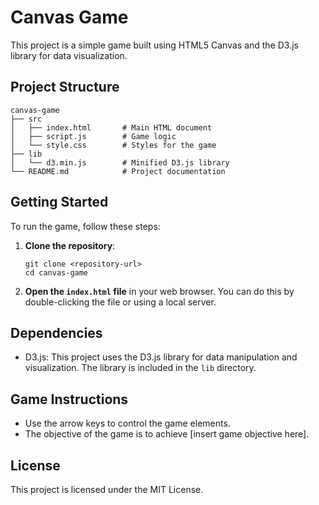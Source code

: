 # Canvas Game

This project is a simple game built using HTML5 Canvas and the D3.js library for data visualization. 

## Project Structure

```
canvas-game
├── src
│   ├── index.html       # Main HTML document
│   ├── script.js        # Game logic
│   └── style.css        # Styles for the game
├── lib
│   └── d3.min.js        # Minified D3.js library
└── README.md            # Project documentation
```

## Getting Started

To run the game, follow these steps:

1. **Clone the repository**:
   ```
   git clone <repository-url>
   cd canvas-game
   ```

2. **Open the `index.html` file** in your web browser. You can do this by double-clicking the file or using a local server.

## Dependencies

- D3.js: This project uses the D3.js library for data manipulation and visualization. The library is included in the `lib` directory.

## Game Instructions

- Use the arrow keys to control the game elements.
- The objective of the game is to achieve [insert game objective here].

## License

This project is licensed under the MIT License.